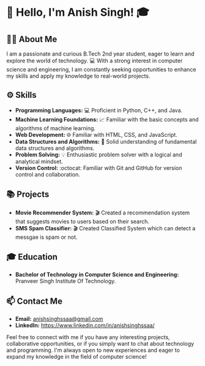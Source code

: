 

# :wave: Hello, I'm Anish Singh! :mortar_board:

## :man_student: About Me
I am a passionate and curious B.Tech 2nd year student, eager to learn and explore the world of technology. :computer: With a strong interest in computer science and engineering, I am constantly seeking opportunities to enhance my skills and apply my knowledge to real-world projects.

## :gear: Skills
- **Programming Languages:** :computer: Proficient in Python, C++, and Java.
- **Machine Learning Foundations:** :chart_with_upwards_trend: Familiar with the basic concepts and algorithms of machine learning.
- **Web Development:** :globe_with_meridians: Familiar with HTML, CSS, and JavaScript.
- **Data Structures and Algorithms:** :bookmark_tabs: Solid understanding of fundamental data structures and algorithms.
- **Problem Solving:** :bulb: Enthusiastic problem solver with a logical and analytical mindset.
- **Version Control:** :octocat: Familiar with Git and GitHub for version control and collaboration.

## :books: Projects
- **Movie Recommender System:** :clapper: Created a recommendation system that suggests movies to users based on their search.
- **SMS Spam Classifier:** :clapper: Created Classified System which can detect a messgae is spam or not.


## :mortar_board: Education
- **Bachelor of Technology in Computer Science and Engineering:** Pranveer Singh Institute Of Technology.

## :mailbox: Contact Me
- **Email:** anishsinghssaa@gmail.com
- **LinkedIn:** https://www.linkedin.com/in/anishsinghssaa/

Feel free to connect with me if you have any interesting projects, collaborative opportunities, or if you simply want to chat about technology and programming. I'm always open to new experiences and eager to expand my knowledge in the field of computer science!

